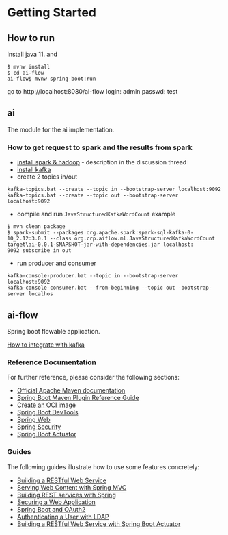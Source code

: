 # Getting Started

## How to run 
Install java 11.
and
```
$ mvnw install
$ cd ai-flow
ai-flow$ mvnw spring-boot:run
```
go to http://localhost:8080/ai-flow
login: admin
passwd: test

## ai
The module for the ai implementation.

### How to get request to spark and the results from spark
* [install spark & hadoop]() - description in the discussion thread
* [install kafka](https://kafka.apache.org/quickstart)
* create 2 topics in/out
```
kafka-topics.bat --create --topic in --bootstrap-server localhost:9092
kafka-topics.bat --create --topic out --bootstrap-server localhost:9092
```  
* compile and run ``JavaStructuredKafkaWordCount`` example
```
$ mvn clean package
$ spark-submit --packages org.apache.spark:spark-sql-kafka-0-10_2.12:3.0.1 --class org.crp.aiflow.ml.JavaStructuredKafkaWordCount target\ai-0.0.1-SNAPSHOT-jar-with-dependencies.jar localhost:
9092 subscribe in out
```
* run producer and consumer
```
kafka-console-producer.bat --topic in --bootstrap-server localhost:9092
kafka-console-consumer.bat --from-beginning --topic out -bootstrap-server localhos
```


## ai-flow
Spring boot flowable application.  

[How to integrate with kafka](https://blog.flowable.org/2020/03/24/flowable-business-processing-from-kafka-events/)

### Reference Documentation
For further reference, please consider the following sections:

* [Official Apache Maven documentation](https://maven.apache.org/guides/index.html)
* [Spring Boot Maven Plugin Reference Guide](https://docs.spring.io/spring-boot/docs/2.3.4.RELEASE/maven-plugin/reference/html/)
* [Create an OCI image](https://docs.spring.io/spring-boot/docs/2.3.4.RELEASE/maven-plugin/reference/html/#build-image)
* [Spring Boot DevTools](https://docs.spring.io/spring-boot/docs/2.3.4.RELEASE/reference/htmlsingle/#using-boot-devtools)
* [Spring Web](https://docs.spring.io/spring-boot/docs/2.3.4.RELEASE/reference/htmlsingle/#boot-features-developing-web-applications)
* [Spring Security](https://docs.spring.io/spring-boot/docs/2.3.4.RELEASE/reference/htmlsingle/#boot-features-security)
* [Spring Boot Actuator](https://docs.spring.io/spring-boot/docs/2.3.4.RELEASE/reference/htmlsingle/#production-ready)

### Guides
The following guides illustrate how to use some features concretely:

* [Building a RESTful Web Service](https://spring.io/guides/gs/rest-service/)
* [Serving Web Content with Spring MVC](https://spring.io/guides/gs/serving-web-content/)
* [Building REST services with Spring](https://spring.io/guides/tutorials/bookmarks/)
* [Securing a Web Application](https://spring.io/guides/gs/securing-web/)
* [Spring Boot and OAuth2](https://spring.io/guides/tutorials/spring-boot-oauth2/)
* [Authenticating a User with LDAP](https://spring.io/guides/gs/authenticating-ldap/)
* [Building a RESTful Web Service with Spring Boot Actuator](https://spring.io/guides/gs/actuator-service/)

